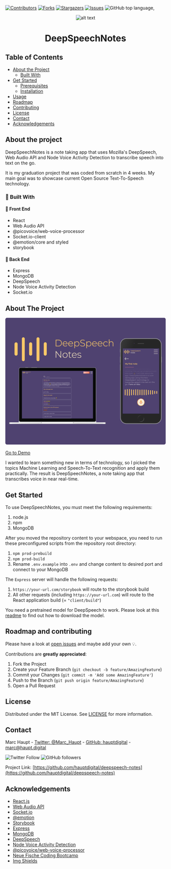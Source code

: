 [![Contributors][contributors-shield]][contributors-url]
[![Forks][forks-shield]][forks-url]
[![Stargazers][stars-shield]][stars-url]
[![Issues][issues-shield]][issues-url]
![GitHub top language,](https://img.shields.io/github/languages/top/hauptdigital/deepspeech-notes?style=flat-square)

<div align="center">

![alt text](https://github.com/hauptdigital/deepspeech-notes/blob/master/client/src/assets/logo.svg?raw=true)

# DeepSpeechNotes

</div>

## Table of Contents

- [About the Project](#about-the-project)
  - [Built With](#built-with)
- [Get Started](#get-started)
  - [Prerequisites](#prerequisites)
  - [Installation](#installation)
- [Usage](#usage)
- [Roadmap](#roadmap)
- [Contributing](#contributing)
- [License](#license)
- [Contact](#contact)
- [Acknowledgements](#acknowledgements)

## About the project

DeepSpeechNotes is a note taking app that uses Mozilla's DeepSpeech, Web Audio API and Node Voice Activity Detection to transcribe speech into text on the go.

It is my graduation project that was coded from scratch in 4 weeks. My main goal was to showcase current Open Source Text-To-Speech technology.

### 🚀 Built With

#### 💅 Front End

- React
- Web Audio API
- @picovoice/web-voice-processor
- Socket.io-client
- @emotion/core and styled
- storybook

#### 🧱 Back End

- Express
- MongoDB
- DeepSpeech
- Node Voice Activity Detection
- Socket.io

## About The Project

[![DeepSpeechNotes Screen Shot][product-screenshot]](https://deepspeech.haupt.digital)

[Go to Demo](https://deepspeech-notes.haupt.digital)

I wanted to learn something new in terms of technology, so I picked the topics Machine Learning and Speech-To-Text recognition and apply them practically. The result is DeepSpeechNotes, a note taking app that transcribes voice in near real-time.

## Get Started

To use DeepSpeechNotes, you must meet the following requirements:

1. node.js
2. npm
3. MongoDB

After you moved the repository content to your webspace, you need to run these preconfigured scripts from the repository root directory:

1. `npm prod-prebuild`
2. `npm prod-build`
3. Rename `.env.example` into `.env` and change content to desired port and connect to your MongoDB

The `Express` server will handle the following requests:

1. `https://your-url.com/storybook` will route to the storybook build
2. All other requests (including `https://your-url.com`) will route to the React application build (= `"client/build"`)

You need a pretrained model for DeepSpeech to work. Please look at this [readme](src/model/README.md) to find out how to download the model.

## Roadmap and contributing

Please have a look at [open issues](https://github.com/hauptdigital/deepspeech-notes/issues) and maybe add your own 💡.

Contributions are **greatly appreciated**:

1. Fork the Project
2. Create your Feature Branch (`git checkout -b feature/AmazingFeature`)
3. Commit your Changes (`git commit -m 'Add some AmazingFeature'`)
4. Push to the Branch (`git push origin feature/AmazingFeature`)
5. Open a Pull Request

## License

Distributed under the MIT License. See [LICENSE](LICENSE.txt) for more information.

## Contact

Marc Haupt - [Twitter: @Marc_Haupt](https://twitter.com/Marc_Haupt) - [GitHub: hauptdigital](https://github.com/hauptdigital) - marc@haupt.digital

![Twitter Follow](https://img.shields.io/twitter/follow/Marc_Haupt?style=social)
![GitHub followers](https://img.shields.io/github/followers/hauptdigital?style=social)

Project Link: [https://github.com/hauptdigital/deepspeech-notes](https://github.com/hauptdigital/deepspeech-notes)

## Acknowledgements

- [React.js](https://reactjs.org/)
- [Web Audio API](https://developer.mozilla.org/en-US/docs/Web/API/Web_Audio_API)
- [Socket.io](https://socket.io/)
- [@emotion](https://emotion.sh/docs/introduction)
- [Storybook](https://storybook.js.org)
- [Express](https://expressjs.com)
- [MongoDB](https://www.mongodb.com)
- [DeepSpeech](https://github.com/mozilla/DeepSpeech)
- [Node Voice Activity Detection](https://github.com/snirpo/node-vad)
- [@picovoice/web-voice-processor](https://github.com/Picovoice/web-voice-processor)
- [Neue Fische Coding Bootcamp](https://www.neuefische.de/)
- [Img Shields](https://shields.io)

<!-- MARKDOWN LINKS & IMAGES -->

[contributors-shield]: https://img.shields.io/github/contributors/hauptdigital/deepspeech-notes.svg?style=flat-square
[contributors-url]: https://github.com/hauptdigital/deepspeech-notes/graphs/contributors
[forks-shield]: https://img.shields.io/github/forks/hauptdigital/deepspeech-notes.svg?style=flat-square
[forks-url]: https://github.com/hauptdigital/deepspeech-notes/network/members
[stars-shield]: https://img.shields.io/github/stars/hauptdigital/deepspeech-notes.svg?style=flat-square
[stars-url]: https://github.com/hauptdigital/deepspeech-notes/stargazers
[issues-shield]: https://img.shields.io/github/issues/hauptdigital/deepspeech-notes.svg?style=flat-square
[issues-url]: https://github.com/hauptdigital/deepspeech-notes/issues
[license-shield]: https://img.shields.io/github/license/hauptdigital/deepspeech-notes.svg?style=flat-square
[license-url]: https://github.com/hauptdigital/deepspeech-notes/blob/master/LICENSE.txt
[product-screenshot]: docs/screenshot.png
